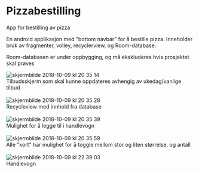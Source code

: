 # Pizzabestilling
App for bestilling av pizza

En android applikasjon med "bottom navbar" for å bestille pizza. 
Inneholder bruk av fragmenter, volley, recyclerview, og Room-database.

Room-databasen er under oppbygging, og må ekskluderes hvis prosjektet skal prøves

![skjermbilde 2018-10-09 kl 20 35 14](https://user-images.githubusercontent.com/20108194/46697781-b4882180-cc15-11e8-8dec-f356dac7db5b.png)  
Tilbudsskjerm som skal kunne oppdateres avhengig av ukedag/vanlige tilbud  
<br/>
![skjermbilde 2018-10-09 kl 20 35 28](https://user-images.githubusercontent.com/20108194/46697810-c79af180-cc15-11e8-8440-094a120fe576.png)  
Recycleview med innhold fra database  
<br/>
![skjermbilde 2018-10-09 kl 20 35 39](https://user-images.githubusercontent.com/20108194/46698020-4728c080-cc16-11e8-88d9-0056533dfc24.png)  
Mulighet for å legge til i handlevogn  
<br/>
![skjermbilde 2018-10-09 kl 20 35 59](https://user-images.githubusercontent.com/20108194/46698048-5dcf1780-cc16-11e8-8e58-a0e40c1354e2.png)  
Alle "kort" har mulighet for å toggle mellom stor og liten størrelse, og antall  
<br/>
![skjermbilde 2018-10-09 kl 22 39 03](https://user-images.githubusercontent.com/20108194/46698086-7dfed680-cc16-11e8-8ecc-8db88c338a72.png)  
Handlevogn

